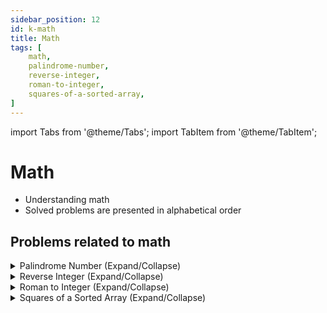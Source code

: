 ```yaml
---
sidebar_position: 12
id: k-math
title: Math
tags: [
    math,
    palindrome-number,
    reverse-integer,
    roman-to-integer,
    squares-of-a-sorted-array,
]
---
```


import Tabs from '@theme/Tabs';
import TabItem from '@theme/TabItem';

# Math 

- Understanding math 
- Solved problems are presented in alphabetical order

## Problems related to math

<details> 
<summary> Palindrome Number (Expand/Collapse) </summary> 

### [↗ See LeetCode Problem #9](https://leetcode.com/problems/palindrome-number/)

<Tabs>
<TabItem value="java" label="Java">

```java showLineNumbers
public class Solution {
    public static void main(String[] args) {
        System.out.println("Hello, world!");
    }
}
```

</TabItem>
</Tabs>

</details>

<details> 
<summary> Reverse Integer (Expand/Collapse) </summary> 

### [↗ See LeetCode Problem #7](https://leetcode.com/problems/reverse-integer/)

<Tabs>
<TabItem value="java" label="Java">

```java showLineNumbers
public class Solution {
    public static void main(String[] args) {
        System.out.println("Hello, world!");
    }
}
```

</TabItem>
</Tabs>

</details>

<details> 
<summary> Roman to Integer (Expand/Collapse) </summary> 

### [↗ See LeetCode Problem #13](https://leetcode.com/problems/roman-to-integer/)

<Tabs>
<TabItem value="java" label="Java">

```java showLineNumbers
public class Solution {
    public static void main(String[] args) {
        System.out.println("Hello, world!");
    }
}
```

</TabItem>
</Tabs>

</details>

<details> 
<summary> Squares of a Sorted Array (Expand/Collapse) </summary> 

### [↗ See LeetCode Problem #977](https://leetcode.com/problems/squares-of-a-sorted-array/)

<Tabs>
<TabItem value="java" label="Java">

```java showLineNumbers
public class Solution {
    public static void main(String[] args) {
        System.out.println("Hello, world!");
    }
}
```

</TabItem>
</Tabs>

</details>